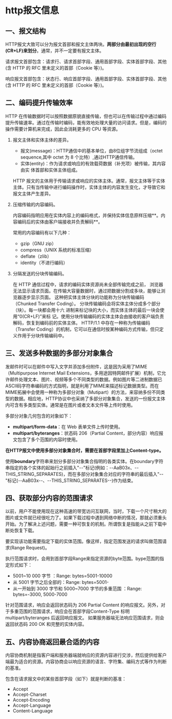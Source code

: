 # http报文信息



## 一、报文结构

HTTP报文大致可以分为报文首部和报文主体两块。**两部分由最初出现的空行(CR+LF)来划分**。通常，并不一定要有报文主体。

请求报文首部包含：请求行、请求首部字段、通用首部字段、实体首部字段、其他(含 HTTP 的 RFC 里未定义的首部（Cookie 等）)。

响应报文首部包含：状态行、响应首部字段、通用首部字段、实体首部字段、其他(含 HTTP 的 RFC 里未定义的首部（Cookie 等）)。

## 二、编码提升传输效率

HTTP 在传输数据时可以按照数据原貌直接传输，但也可以在传输过程中通过编码提升传输速率。通过在传输时编码，能有效地处理大量的访问请求。但是，编码的操作需要计算机来完成，因此会消耗更多的 CPU 等资源。

1. 报文主体和实体主体的差异。

   - 报文(message)：HTTP通信中的基本单位，由8位组字节流组成（octet sequence,其中 octet 为 8 个比特）,通过HTTP通信传输。
   - 实体(entity)：作为请求或响应的有效载荷数据（补充项）被传输，其内容由实 体首部和实体主体组成。

   HTTP 报文的主体用于传输请求或响应的实体主体。通常，报文主体等于实体主体。只有当传输中进行编码操作时，实体主体的内容发生变化，才导致它和报文主体产生差异。 

2. 压缩传输的内容编码。

   内容编码指明应用在实体内容上的编码格式，并保持实体信息原样压缩**。内容编码后的实体由客户端接收并负责解码**。

   常用的内容编码有以下几种：

   - gzip（GNU zip）
   - compress（UNIX 系统的标准压缩） 
   - deflate（zlib） 
   - identity（不进行编码） 

3. 分隔发送的分块传输编码。

   在 HTTP 通信过程中，请求的编码实体资源尚未全部传输完成之前， 浏览器无法显示请求页面。在传输大容量数据时，通过把数据分割成多块，能够让浏览器逐步显示页面。 这种把实体主体分块的功能称为分块传输编码（Chunked Transfer Coding）。 分块传输编码会将实体主体分成多个部分（块）。每一块都会用十六 进制来标记块的大小，而实体主体的最后一块会使用“0(CR+LF)”来标 记。使用分块传输编码的实体主体会由接收的客户端负责解码，恢复到编码前的实体主体。 HTTP/1.1 中存在一种称为传输编码（Transfer Coding）的机制，它可以在通信时按某种编码方式传输，但只定义作用于分块传输编码中。

## 三、发送多种数据的多部分对象集合

发邮件时可以在邮件中写入文字并添加多份附件，这是因为采用了MIME（Multipurpose Internet Mail Extensions，多用途因特网邮件扩展）机制，它允许邮件处理文本、图片、视频等多个不同类型的数据。例如图片等二进制数据已ASCII码字符串编码的方式指明，就是利用了MIME来描述标记数据类型。而在MIME拓展中会使用一种称为多部分对象（Mutipart）的方法，来容纳多份不同类型的数据。相应地，HTTP协议中也采纳了多部分对象集合，发送的一份报文主体内可含有多类型实体。通常是在图片或者文本文件等上传时使用。

多部分对象几何包含的对象如下：

- **multipart/form-data**：在 Web 表单文件上传时使用。 
- **multipart/byteranges**：状态码 206（Partial Content，部分内容）响应报文包含了多个范围的内容时使用。 

**在HTTP报文中使用多部分对象集合时，需要在首部字段里加上Content-type。**

使用**boundary**字符串来划分多部分对象集合指明的各类实体。在boundary字符串指定的各个实体的起始行之前插入"--"标记(例如：--AaB03x、--THIS_STRING_SEPARATES)，而在多部分对象集合对应的字符串的最后插入"--"标记(--AaB03x--、--THIS_STRING_SEPARATES--)作为结束。

## 四、获取部分内容的范围请求

以前，用户不能使用现在这种高速的带宽访问互联网，当时，下载一个尺寸稍大的图片或文件就已经很吃力了。如果下载过程中遇到网络中断的情况，那就必须重头开始。为了解决上述问题，需要一种可恢复的机制。所谓恢复是指能从之前下载中断处恢复下载。

要实现该功能需要指定下载的实体范围。像这样，指定范围发送的请求叫做范围请求(Range Request)。

执行范围请求时，会用到首部字段Range来指定资源的byte范围。bype范围的指定形式如下：

- 5001~10 000 字节 ：Range: bytes=5001-10000 
- 从 5001 字节之后全部的：Range: bytes=5001- 
- 从一开始到 3000 字节和 5000~7000 字节的多重范围 ：Range: bytes=-3000, 5000-7000

针对范围请求，响应会返回状态码为 206 Partial Content 的响应报文。另外，对于多重范围的范围请求，响应会在首部字段Content-Type 标明 multipart/byteranges 后返回响应报文。 如果服务器端无法响应范围请求，则会返回状态码 200 OK 和完整的实体内容。 

## 五、内容协商返回最合适的内容

内容协商机制是指客户端和服务器端就响应的资源内容进行交涉，然后提供给客户端最为适合的资源。内容协商会以响应资源的语言、字符集、编码方式等作为判断的基准。

包含在请求报文中的某些首部字段（如下）就是判断的基准：

- Accept
- Accept-Charset
- Accept-Encoding
- Accept-Language
- Content-Language







